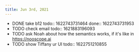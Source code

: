 ```yaml
---
title: Jun 3rd, 2021
---
```


- DONE take b12
  todo:: 1622743731464
  done:: 1622743731953
- TODO check email
  todo:: 1621883196093
- TODO ask Noah about how the semantics works, if it's like in https://nooscope.ai
- TODO show Tiffany ur UI
  todo:: 1622751210855